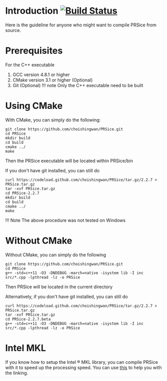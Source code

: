 # Introduction [![Build Status](https://travis-ci.org/choishingwan/PRSice.svg?branch=master)](https://travis-ci.org/choishingwan/PRSice)
Here is the guideline for anyone who might want to compile PRSice from source. 

# Prerequisites
For the C++ executable
1. GCC version 4.8.1 or higher
2. CMake version 3.1 or higher (Optional)
3. Git (Optional)
!!! note
    Only the C++ executable need to be built

# Using CMake
With CMake, you can simply do the following:
```
git clone https://github.com/choishingwan/PRSice.git
cd PRSice
mkdir build
cd build
cmake ../
make
```
Then the PRSice executable will be located within PRSice/bin

If you don't have git installed, you can still do
```
curl https://codeload.github.com/choishingwan/PRSice/tar.gz/2.2.7 > PRSice.tar.gz
tar -xvf PRSice.tar.gz
cd PRSice-2.2.7
mkdir build
cd build
cmake ../
make
```

!!! Note
    The above procedure was not tested on Windows

# Without CMake
Without CMake, you can simply do the following
```
git clone https://github.com/choishingwan/PRSice.git
cd PRSice
g++ -std=c++11 -O3 -DNDEBUG -march=native -isystem lib -I inc src/*.cpp -lpthread -lz -o PRSice
```
Then PRSice will be located in the current directory

Alternatively, if you don't have git installed, you can still do
```
curl https://codeload.github.com/choishingwan/PRSice/tar.gz/2.2.7 > PRSice.tar.gz
tar -xvf PRSice.tar.gz
cd PRSice-2.2.7.beta
g++ -std=c++11 -O3 -DNDEBUG -march=native -isystem lib -I inc src/*.cpp -lpthread -lz -o PRSice
```

# Intel MKL
If you know how to setup the Intel $\circledR$ MKL library, you can compile PRSice with it to speed up the processing speed. You can use [this](https://software.intel.com/en-us/articles/intel-mkl-link-line-advisor/) to help you with the linking.